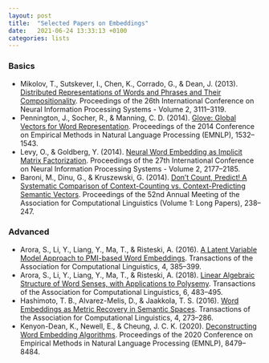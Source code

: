 ```yaml
---
layout: post
title:  "Selected Papers on Embeddings"
date:   2021-06-24 13:33:13 +0100
categories: lists
---
```



### Basics
* Mikolov, T., Sutskever, I., Chen, K., Corrado, G., & Dean, J. (2013). [Distributed Representations of Words and Phrases and Their Compositionality](http://dl.acm.org/citation.cfm?id=2999792.2999959). Proceedings of the 26th International Conference on Neural Information Processing Systems - Volume 2, 3111–3119.
* Pennington, J., Socher, R., & Manning, C. D. (2014). [Glove: Global Vectors for Word Representation](https://www.aclweb.org/anthology/D14-1162). Proceedings of the 2014 Conference on Empirical Methods in Natural Language Processing (EMNLP), 1532–1543.
* Levy, O., & Goldberg, Y. (2014). [Neural Word Embedding as Implicit Matrix Factorization](https://dl.acm.org/doi/10.5555/2969033.2969070). Proceedings of the 27th International Conference on Neural Information Processing Systems - Volume 2, 2177–2185.
* Baroni, M., Dinu, G., & Kruszewski, G. (2014). [Don’t Count, Predict! A Systematic Comparison of Context-Counting vs. Context-Predicting Semantic Vectors](https://doi.org/10.3115/v1/P14-1023). Proceedings of the 52nd Annual Meeting of the Association for Computational Linguistics (Volume 1: Long Papers), 238–247.


### Advanced
* Arora, S., Li, Y., Liang, Y., Ma, T., & Risteski, A. (2016). [A Latent Variable Model Approach to PMI-based Word Embeddings](https://doi.org/10.1162/tacl_a_00106). Transactions of the Association for Computational Linguistics, 4, 385–399.
* Arora, S., Li, Y., Liang, Y., Ma, T., & Risteski, A. (2018). [Linear Algebraic Structure of Word Senses, with Applications to Polysemy](https://doi.org/10.1162/tacl_a_00034). Transactions of the Association for Computational Linguistics, 6, 483–495.
* Hashimoto, T. B., Alvarez-Melis, D., & Jaakkola, T. S. (2016). [Word Embeddings as Metric Recovery in Semantic Spaces](https://doi.org/10.1162/tacl_a_00098). Transactions of the Association for Computational Linguistics, 4, 273–286.
* Kenyon-Dean, K., Newell, E., & Cheung, J. C. K. (2020). [Deconstructing Word Embedding Algorithms](https://doi.org/10.18653/v1/2020.emnlp-main.681). Proceedings of the 2020 Conference on Empirical Methods in Natural Language Processing (EMNLP), 8479–8484.
